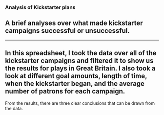 ### Analysis of Kickstarter plans
## A brief analyses over what made kickstarter campaigns successful or unsuccessful.
---
In this spreadsheet, I took the data over all of the kickstarter campaigns and filtered it to show us the results for plays in Great Britain. I also took a look at different goal amounts, length of time, when the kickstarter began, and the average number of patrons for each campaign.
---
From the results, there are three clear conclusions that can be drawn from the data.
